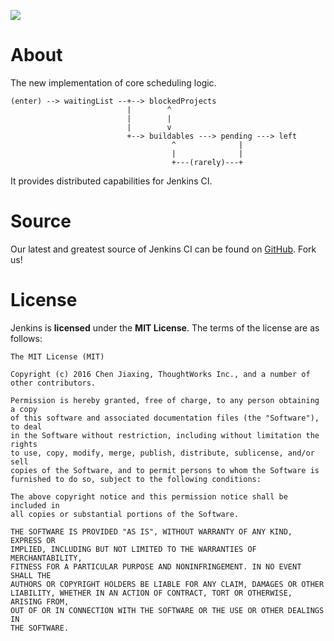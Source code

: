 ![][ButlerImage]

# About
The new implementation of core scheduling logic.

    (enter) --> waitingList --+--> blockedProjects
                              |        ^
                              |        |
                              |        v
                              +--> buildables ---> pending ---> left
                                        ^              |
                                        |              |
                                        +---(rarely)---+

It provides distributed capabilities for Jenkins CI.

# Source
Our latest and greatest source of Jenkins CI can be found on [GitHub]. Fork us!

# License
Jenkins is **licensed** under the **MIT License**. The terms of the license are as follows:

    The MIT License (MIT)

    Copyright (c) 2016 Chen Jiaxing, ThoughtWorks Inc., and a number of other contributors.

    Permission is hereby granted, free of charge, to any person obtaining a copy
    of this software and associated documentation files (the "Software"), to deal
    in the Software without restriction, including without limitation the rights
    to use, copy, modify, merge, publish, distribute, sublicense, and/or sell
    copies of the Software, and to permit persons to whom the Software is
    furnished to do so, subject to the following conditions:

    The above copyright notice and this permission notice shall be included in
    all copies or substantial portions of the Software.

    THE SOFTWARE IS PROVIDED "AS IS", WITHOUT WARRANTY OF ANY KIND, EXPRESS OR
    IMPLIED, INCLUDING BUT NOT LIMITED TO THE WARRANTIES OF MERCHANTABILITY,
    FITNESS FOR A PARTICULAR PURPOSE AND NONINFRINGEMENT. IN NO EVENT SHALL THE
    AUTHORS OR COPYRIGHT HOLDERS BE LIABLE FOR ANY CLAIM, DAMAGES OR OTHER
    LIABILITY, WHETHER IN AN ACTION OF CONTRACT, TORT OR OTHERWISE, ARISING FROM,
    OUT OF OR IN CONNECTION WITH THE SOFTWARE OR THE USE OR OTHER DEALINGS IN
    THE SOFTWARE.

[ButlerImage]: http://jenkins-ci.org/sites/default/files/jenkins_logo.png
[GitHub]: https://github.com/rcfans/jenkins-scheduler
